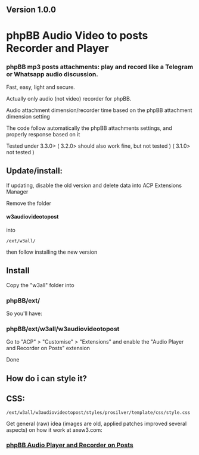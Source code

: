 ## Version 1.0.0

# phpBB Audio Video to posts Recorder and Player
### phpBB mp3 posts attachments: play and record like a Telegram or Whatsapp audio discussion.
Fast, easy, light and secure.

Actually only audio (not video) recorder for phpBB.

Audio attachment dimension/recorder time based on the phpBB attachment dimension setting

The code follow automatically the phpBB attachments settings, and properly response based on it

Tested under 3.3.0> ( 3.2.0> should also work fine, but not tested ) ( 3.1.0> not tested )

## Update/install: 

If updating, disable the old version and delete data into ACP Extensions Manager

Remove the folder 
#### w3audiovideotopost 
into
    
    /ext/w3all/

then follow installing the new version

## Install

Copy the "w3all" folder into 
### phpBB/ext/

So you'll have: 
### phpBB/ext/w3all/w3audiovideotopost

Go to "ACP" > "Customise" > "Extensions" and enable the "Audio Player and Recorder on Posts" extension

Done

## How do i can style it?

## CSS:

    /ext/w3all/w3audiovideotopost/styles/prosilver/template/css/style.css

Get general (raw) idea (images are old, applied patches improved several aspects) on how it work at axew3.com:

### [phpBB Audio Player and Recorder on Posts](https://www.axew3.com/w3/forums/viewtopic.php?f=20&t=1628 "phpbb images attachments rotation")

